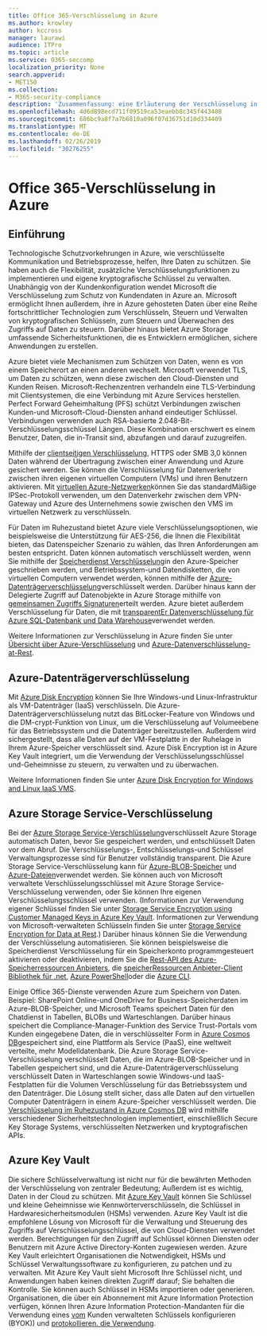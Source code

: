 ```yaml
---
title: Office 365-Verschlüsselung in Azure
ms.author: krowley
author: kccross
manager: laurawi
audience: ITPro
ms.topic: article
ms.service: O365-seccomp
localization_priority: None
search.appverid:
- MET150
ms.collection:
- M365-security-compliance
description: 'Zusammenfassung: eine Erläuterung der Verschlüsselung in Azure.'
ms.openlocfilehash: 4d6d898ecd711f09519ca53eaebb8c345f443488
ms.sourcegitcommit: 686bc9a8f7a7b6810a096f07d36751d10d334409
ms.translationtype: MT
ms.contentlocale: de-DE
ms.lasthandoff: 02/26/2019
ms.locfileid: "30276255"
---
```

# <a name="office-365-encryption-in-azure"></a>Office 365-Verschlüsselung in Azure

## <a name="introduction"></a>Einführung
Technologische Schutzvorkehrungen in Azure, wie verschlüsselte Kommunikation und Betriebsprozesse, helfen, Ihre Daten zu schützen. Sie haben auch die Flexibilität, zusätzliche Verschlüsselungsfunktionen zu implementieren und eigene kryptografische Schlüssel zu verwalten. Unabhängig von der Kundenkonfiguration wendet Microsoft die Verschlüsselung zum Schutz von Kundendaten in Azure an. Microsoft ermöglicht Ihnen außerdem, ihre in Azure gehosteten Daten über eine Reihe fortschrittlicher Technologien zum Verschlüsseln, Steuern und Verwalten von kryptografischen Schlüsseln, zum Steuern und Überwachen des Zugriffs auf Daten zu steuern. Darüber hinaus bietet Azure Storage umfassende Sicherheitsfunktionen, die es Entwicklern ermöglichen, sichere Anwendungen zu erstellen.

Azure bietet viele Mechanismen zum Schützen von Daten, wenn es von einem Speicherort an einen anderen wechselt. Microsoft verwendet TLS, um Daten zu schützen, wenn diese zwischen den Cloud-Diensten und Kunden Reisen. Microsoft-Rechenzentren verhandeln eine TLS-Verbindung mit Clientsystemen, die eine Verbindung mit Azure Services herstellen. Perfect Forward Geheimhaltung (PFS) schützt Verbindungen zwischen Kunden-und Microsoft-Cloud-Diensten anhand eindeutiger Schlüssel. Verbindungen verwenden auch RSA-basierte 2.048-Bit-Verschlüsselungsschlüssel Längen. Diese Kombination erschwert es einem Benutzer, Daten, die in-Transit sind, abzufangen und darauf zuzugreifen.

Mithilfe der [clientseitigen Verschlüsselung](https://docs.microsoft.com/azure/storage/storage-client-side-encryption), HTTPS oder SMB 3,0 können Daten während der Übertragung zwischen einer Anwendung und Azure gesichert werden. Sie können die Verschlüsselung für Datenverkehr zwischen ihren eigenen virtuellen Computern (VMs) und ihren Benutzern aktivieren. Mit [virtuellen Azure-Netzwerken](https://azure.microsoft.com/services/virtual-network/)können Sie das standardMäßige IPSec-Protokoll verwenden, um den Datenverkehr zwischen dem VPN-Gateway und Azure des Unternehmens sowie zwischen den VMS im virtuellen Netzwerk zu verschlüsseln.

Für Daten im Ruhezustand bietet Azure viele Verschlüsselungsoptionen, wie beispielsweise die Unterstützung für AES-256, die Ihnen die Flexibilität bieten, das Datenspeicher Szenario zu wählen, das Ihren Anforderungen am besten entspricht. Daten können automatisch verschlüsselt werden, wenn Sie mithilfe der [Speicherdienst Verschlüsselung](https://docs.microsoft.com/azure/storage/storage-service-encryption)in den Azure-Speicher geschrieben werden, und Betriebssystem-und Datendisketten, die von virtuellen Computern verwendet werden, können mithilfe der [Azure-Datenträgerverschlüsselung](https://docs.microsoft.com/azure/security/azure-security-disk-encryption)verschlüsselt werden. Darüber hinaus kann der Delegierte Zugriff auf Datenobjekte in Azure Storage mithilfe von [gemeinsamen Zugriffs Signaturen](https://docs.microsoft.com/azure/storage/storage-dotnet-shared-access-signature-part-1)erteilt werden. Azure bietet außerdem Verschlüsselung für Daten, die mit [transparentEr Datenverschlüsselung für Azure SQL-Datenbank und Data Warehouse](https://docs.microsoft.com/sql/relational-databases/security/encryption/transparent-data-encryption-azure-sql)verwendet werden.

Weitere Informationen zur Verschlüsselung in Azure finden Sie unter [Übersicht über Azure-Verschlüsselung](https://docs.microsoft.com/azure/security/security-azure-encryption-overview) und [Azure-Datenverschlüsselung-at-Rest](https://docs.microsoft.com/azure/security/azure-security-encryption-atrest).

## <a name="azure-disk-encryption"></a>Azure-Datenträgerverschlüsselung
Mit [Azure Disk Encryption](https://docs.microsoft.com/azure/security/azure-security-disk-encryption) können Sie Ihre Windows-und Linux-Infrastruktur als VM-Datenträger (IaaS) verschlüsseln. Die Azure-Datenträgerverschlüsselung nutzt das BitLocker-Feature von Windows und die DM-crypt-Funktion von Linux, um die Verschlüsselung auf Volumeebene für das Betriebssystem und die Datenträger bereitzustellen. Außerdem wird sichergestellt, dass alle Daten auf der VM-Festplatte in der Ruhelage in Ihrem Azure-Speicher verschlüsselt sind. Azure Disk Encryption ist in Azure Key Vault integriert, um die Verwendung der Verschlüsselungsschlüssel und-Geheimnisse zu steuern, zu verwalten und zu überwachen.

Weitere Informationen finden Sie unter [Azure Disk Encryption for Windows and Linux IaaS VMS](https://docs.microsoft.com/azure/security/azure-security-disk-encryption).

## <a name="azure-storage-service-encryption"></a>Azure Storage Service-Verschlüsselung
Bei der [Azure Storage Service-Verschlüsselung](https://docs.microsoft.com/azure/storage/storage-service-encryption)verschlüsselt Azure Storage automatisch Daten, bevor Sie gespeichert werden, und entschlüsselt Daten vor dem Abruf. Die Verschlüsselungs-, Entschlüsselungs-und Schlüssel Verwaltungsprozesse sind für Benutzer vollständig transparent. Die Azure Storage Service-Verschlüsselung kann für [Azure-BLOB-Speicher](https://azure.microsoft.com/services/storage/blobs/) und [Azure-Dateien](https://azure.microsoft.com/services/storage/files/)verwendet werden. Sie können auch von Microsoft verwaltete Verschlüsselungsschlüssel mit Azure Storage Service-Verschlüsselung verwenden, oder Sie können Ihre eigenen Verschlüsselungsschlüssel verwenden. (Informationen zur Verwendung eigener Schlüssel finden Sie unter [Storage Service Encryption using Customer Managed Keys in Azure Key Vault](https://docs.microsoft.com/azure/storage/common/storage-service-encryption-customer-managed-keys). Informationen zur Verwendung von Microsoft-verwalteten Schlüsseln finden Sie unter [Storage Service Encryption for Data at Rest](https://docs.microsoft.com/azure/storage/storage-service-encryption).) Darüber hinaus können Sie die Verwendung der Verschlüsselung automatisieren. Sie können beispielsweise die Speicherdienst Verschlüsselung für ein Speicherkonto programmgesteuert aktivieren oder deaktivieren, indem Sie die [Rest-API des Azure-Speicherressourcen Anbieters](https://msdn.microsoft.com/library/azure/mt163683.aspx), die [speicherRessourcen Anbieter-Client Bibliothek für .net](https://msdn.microsoft.com/library/azure/mt131037.aspx), [Azure PowerShell](https://docs.microsoft.com/powershell/azureps-cmdlets-docs)oder die [Azure CLI](https://docs.microsoft.com/azure/storage/storage-azure-cli).

Einige Office 365-Dienste verwenden Azure zum Speichern von Daten. Beispiel: SharePoint Online-und OneDrive for Business-Speicherdaten im Azure-BLOB-Speicher, und Microsoft Teams speichert Daten für den Chatdienst in Tabellen, BLOBs und Warteschlangen. Darüber hinaus speichert die Compliance-Manager-Funktion des Service Trust-Portals vom Kunden eingegebene Daten, die in verschlüsselter Form in [Azure Cosmos DB](https://docs.microsoft.com/azure/cosmos-db/database-encryption-at-rest)gespeichert sind, eine Plattform als Service (PaaS), eine weltweit verteilte, mehr Modelldatenbank. Die Azure Storage Service-Verschlüsselung verschlüsselt Daten, die im Azure-BLOB-Speicher und in Tabellen gespeichert sind, und die Azure-Datenträgerverschlüsselung verschlüsselt Daten in Warteschlangen sowie Windows-und IaaS-Festplatten für die Volumen Verschlüsselung für das Betriebssystem und den Datenträger. Die Lösung stellt sicher, dass alle Daten auf den virtuellen Computer Datenträgern in einem Azure-Speicher verschlüsselt werden. Die [Verschlüsselung im Ruhezustand in Azure Cosmos DB](https://docs.microsoft.com/azure/cosmos-db/database-encryption-at-rest) wird mithilfe verschiedener Sicherheitstechnologien implementiert, einschließlich Secure Key Storage Systems, verschlüsselten Netzwerken und kryptografischen APIs.

## <a name="azure-key-vault"></a>Azure Key Vault
Die sichere Schlüsselverwaltung ist nicht nur für die bewährten Methoden der Verschlüsselung von zentraler Bedeutung; Außerdem ist es wichtig, Daten in der Cloud zu schützen. Mit [Azure Key Vault](https://docs.microsoft.com/azure/key-vault/key-vault-whatis) können Sie Schlüssel und kleine Geheimnisse wie Kennwörterverschlüsseln, die Schlüssel in Hardwaresicherheitsmodulen (HSMs) verwenden. Azure Key Vault ist die empfohlene Lösung von Microsoft für die Verwaltung und Steuerung des Zugriffs auf Verschlüsselungsschlüssel, die von Cloud-Diensten verwendet werden. Berechtigungen für den Zugriff auf Schlüssel können Diensten oder Benutzern mit Azure Active Directory-Konten zugewiesen werden. Azure Key Vault erleichtert Organisationen die Notwendigkeit, HSMs und Schlüssel Verwaltungssoftware zu konfigurieren, zu patchen und zu verwalten. Mit Azure Key Vault sieht Microsoft Ihre Schlüssel nicht, und Anwendungen haben keinen direkten Zugriff darauf; Sie behalten die Kontrolle. Sie können auch Schlüssel in HSMs importieren oder generieren. Organisationen, die über ein Abonnement mit Azure Information Protection verfügen, können Ihren Azure Information Protection-Mandanten für die Verwendung eines [vom](https://docs.microsoft.com/information-protection/plan-design/byok-price-restrictions) Kunden verwalteten Schlüssels konfigurieren (BYOK)) und [protokollieren. die Verwendung](https://docs.microsoft.com/information-protection/deploy-use/log-analyze-usage).
